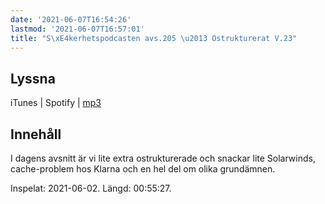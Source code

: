 ```yaml
---
date: '2021-06-07T16:54:26'
lastmod: '2021-06-07T16:57:01'
title: "S\xE4kerhetspodcasten avs.205 \u2013 Ostrukturerat V.23"
---
```

## Lyssna

iTunes \| Spotify \| [mp3](https://traffic.libsyn.com/secure/sakerhetspodcasten/2021-06-02_Sakerhetspodcasten.mp3)

## Innehåll

I dagens avsnitt är vi lite extra ostrukturerade och snackar lite Solarwinds, cache-problem
hos Klarna och en hel del om olika grundämnen.

Inspelat: 2021-06-02. Längd: 00:55:27.

